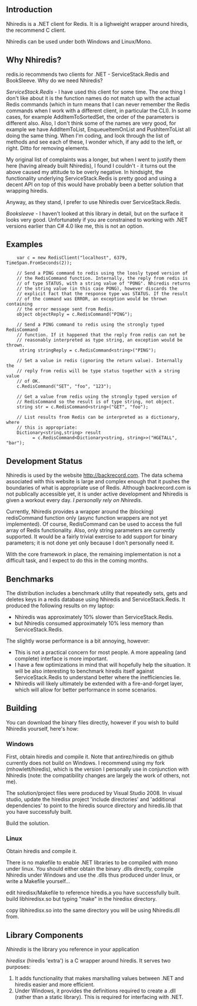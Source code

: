 ## Introduction

Nhiredis is a .NET client for Redis. It is a lighweight wrapper around hiredis, the recommend C client.

Nhiredis can be used under both Windows and Linux/Mono.


## Why Nhiredis?

redis.io recommends two clients for .NET - ServiceStack.Redis and BookSleeve. Why do we need Nhiredis?

_ServiceStack.Redis_ - I have used this client for some time. The one thing I don't like about it is the function names do not match up with the actual Redis commands (which in turn means that I can never remember the Redis commands when I work with a different client, in particular the CLI). In some cases, for example AddItemToSortedSet, the order of the parameters is different also. Also, I don't think some of the names are very good, for example we have AddItemToList, EnqueueItemOnList and PushItemToList all doing the same thing. When I'm coding, and look through the list of methods and see each of these, I wonder which, if any add to the left, or right. Ditto for removing elements.

My original list of complaints was a longer, but when I went to justify them here (having already built Nhiredis), I found I couldn't - it turns out the above caused my attitude to be overly negative. In hindsight, the functionality underlying ServiceStack.Redis is pretty good and using a decent API on top of this would have probably been a better solution that wrapping hiredis.

Anyway, as they stand, I prefer to use Nhiredis over ServiceStack.Redis.


_Booksleeve_ - I haven't looked at this library in detail, but on the surface it looks very good. Unfortunately if you are constrained to working with .NET versions earlier than C# 4.0 like me, this is not an option.


## Examples

        var c = new RedisClient("localhost", 6379, TimeSpan.FromSeconds(2));

        // Send a PING command to redis using the loosly typed version of
        // the RedisCommand function. Internally, the reply from redis is
        // of type STATUS, with a string value of "PONG". Nhiredis returns
        // the string value (in this case PONG), however discards the 
        // explicit fact that the response type was STATUS. If the result
        // of the command was ERROR, an exception would be thrown containing
        // the error message sent from Redis.
        object objectReply = c.RedisCommand("PING");

        // Send a PING command to redis using the strongly typed RedisCommand
        // function. If it happened that the reply from redis can not be 
        // reasonably interpreted as type string, an exception would be thrown.
         string stringReply = c.RedisCommand<string>("PING");

        // Set a value in redis (ignoring the return value). Internally the
        // reply from redis will be type status together with a string value
        // of OK.
        c.RedisCommand("SET", "foo", "123");

        // Get a value from redis using the strongly typed version of 
        // RedisCommand so the result is of type string, not object.
        string str = c.RedisCommand<string>("GET", "foo");

        // List results from Redis can be interpreted as a dictionary, where
        // this is appropriate:
        Dictionary<string,string> result 
              = c.RedisCommand<Dictionary<string, string>>("HGETALL", "bar");
		 
		 
## Development Status

Nhiredis is used by the website http://backrecord.com. The data schema associated with this website
is large and complex enough that it pushes the boundaries of what is appropriate use of Redis. Although
backrecord.com is not publically accessible yet, it is under active development and Nhiredis is given
a workout every day. _I personally rely on Nhiredis_.

Currently, Nhiredis provides a wrapper around the (blocking) redisCommand function only (async 
function wrappers are not yet implemented). Of course, RedisCommand can be used to access the full
array of Redis functionality. Also, only string parameters are currently supported. It would be a
fairly trivial exercise to add support for binary parameters; it is not done yet only because I 
don't personally need it.

With the core framework in place, the remaining implementation is not a difficult task, and I
expect to do this in the coming months.


## Benchmarks

The distribution includes a benchmark utility that repeatedly sets, gets and deletes keys in a 
redis database using Nhiredis and ServiceStack.Redis. It produced the following results on my 
laptop:

* Nhiredis was approximately 10% slower than ServiceStack.Redis.
* but Nhiredis consumed approximately 10% less memory than ServiceStack.Redis.

The slightly worse performance is a bit annoying, however:

* This is not a practical concern for most people. A more appealing (and complete) interface
  is more important.
* I have a few optimizations in mind that will hopefully help the situation. It will be also
  interesting to benchmark hiredis itself against ServiceStack.Redis to understand better where
  the inefficiencies lie.
* Nhiredis will likely ultimately be extended with a fire-and-forget layer, which will allow 
  for better performance in some scenarios.


## Building

You can download the binary files directly, however if you wish to build Nhiredis yourself, here's how:

### Windows

First, obtain hiredis and compile it. Note that antirez/hiredis on github currently does not
build on Windows. I recommend using my fork (mhowlett/hiredis), which is the version I 
personally use in conjunction with Nhiredis (note: the compatibility changes are largely
the work of others, not me).

The solution/project files were produced by Visual Studio 2008. In visual studio, update the
hiredisx project 'include directories' and 'additional dependencies' to point to the hiredis 
source directory and hiredis.lib that you have successfuly built.

Build the solution.


### Linux

Obtain hiredis and compile it.

There is no makefile to enable .NET libraries to be compiled with mono under linux. You should
either obtain the binary .dlls directly, compile Nhiredis under Windows and use the .dlls thus
produced under linux, or write a Makefile yourself... 

edit hiredisx/Makefile to reference hiredis.a you have successfully built.
build libhiredisx.so but typing "make" in the hiredisx directory.

copy libhiredisx.so into the same directory you will be using Nhiredis.dll from.


## Library Components

_Nhiredis_ is the library you reference in your application

_hiredisx_ (hiredis 'extra') is a C wrapper around hiredis. It serves two purposes:

1. It adds functionality that makes marshalling values between .NET and hiredis easier and
   more efficient.
2. Under Windows, it provides the definitions required to create a .dll (rather than a static
   library). This is required for interfacing with .NET.
